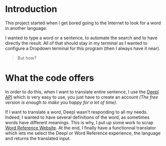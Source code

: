 # Introduction

This project started when I get bored going to the Internet to look for a word in another language.

I wanted to type a word or a sentence, to automate the search and to have directly the result. All of that should stay in my terminal as I wanted to configure a Dropdown terminal for this program (then I always have it near).

>But how?
# What the code offers

In order to do this, when I want to translate entire sentence, I use the [Deepl API](https://www.deepl.com/fr/docs-api/) which is very easy to use, you just have to create an account *(The free version is enough to make you happy for a lot of time)*.

If I want to translate a word, Deepl wasn't responding to all my needs. Indeed, I wanted to have several definitions of the word, as sometimes words have different meanings. This is why, I put up some work to scrap [Word Reference Website](https://www.wordreference.com/). At the end, I finally have a functionnal translator which lets me select the Deepl or Word Reference experience, the language and returns the translated input.